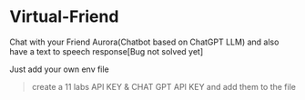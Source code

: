 # Virtual-Friend
Chat with your Friend Aurora(Chatbot based on ChatGPT LLM) and also have a text to speech response[Bug not solved yet]

Just add your own env file
> create a 11 labs API KEY & CHAT GPT API KEY and add them to the file
